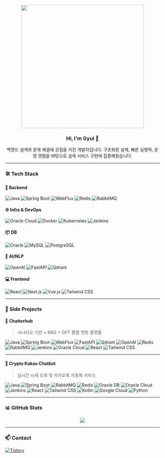 <p align="center">
  <img src="https://media.giphy.com/media/qgQUggAC3Pfv687qPC/giphy.gif" width="400"/>
</p>

<h3 align="center">Hi, I'm Gyul 👋</h3>
<p align="center">
  백엔드 설계와 문제 해결에 강점을 가진 개발자입니다.  
  구조화된 설계, 빠른 실행력, 운영 경험을 바탕으로 실제 서비스 구현에 집중해왔습니다.
</p>

---

### 🛠️ Tech Stack

#### 🚀 Backend
![Java](https://img.shields.io/badge/Java-007396?style=flat-square&logo=OpenJDK&logoColor=white)
![Spring Boot](https://img.shields.io/badge/Spring%20Boot-6DB33F?style=flat-square&logo=Spring-Boot&logoColor=white)
![WebFlux](https://img.shields.io/badge/WebFlux-000000?style=flat-square&logo=reactivex&logoColor=white)
![Redis](https://img.shields.io/badge/Redis-DC382D?style=flat-square&logo=Redis&logoColor=white)
![RabbitMQ](https://img.shields.io/badge/RabbitMQ-FF6600?style=flat-square&logo=RabbitMQ&logoColor=white)

#### ⚙ Infra & DevOps
![Oracle Cloud](https://img.shields.io/badge/Oracle--Cloud-F80000?style=flat-square&logo=Oracle&logoColor=white)
![Docker](https://img.shields.io/badge/Docker-2496ED?style=flat-square&logo=Docker&logoColor=white)
![Kubernetes](https://img.shields.io/badge/Kubernetes-326CE5?style=flat-square&logo=Kubernetes&logoColor=white)
![Jenkins](https://img.shields.io/badge/Jenkins-D24939?style=flat-square&logo=Jenkins&logoColor=white)

#### 📦 DB
![Oracle](https://img.shields.io/badge/Oracle-F80000?style=flat-square&logo=Oracle&logoColor=white)
![MySQL](https://img.shields.io/badge/MySQL-4479A1?style=flat-square&logo=MySQL&logoColor=white)
![PostgreSQL](https://img.shields.io/badge/PostgreSQL-4169E1?style=flat-square&logo=PostgreSQL&logoColor=white)

#### 🧠 AI/NLP
![OpenAI](https://img.shields.io/badge/OpenAI-412991?style=flat-square&logo=openai&logoColor=white)
![FastAPI](https://img.shields.io/badge/FastAPI-009688?style=flat-square&logo=FastAPI&logoColor=white)
![Qdrant](https://img.shields.io/badge/Qdrant-00B4A8?style=flat-square)

#### 💻 Frontend
![React](https://img.shields.io/badge/React-61DAFB?style=flat-square&logo=React&logoColor=black)
![Next.js](https://img.shields.io/badge/Next.js-000000?style=flat-square&logo=Next.js&logoColor=white)
![Vue.js](https://img.shields.io/badge/Vue.js-4FC08D?style=flat-square&logo=Vue.js&logoColor=white)
![Tailwind CSS](https://img.shields.io/badge/TailwindCSS-38B2AC?style=flat-square&logo=Tailwind-CSS&logoColor=white)

---

### 🧪 Side Projects

#### 🎯 Chatterhub  
> 시나리오 기반 + RAG + GPT 통합 챗봇 플랫폼

![Java](https://img.shields.io/badge/Java-007396?style=flat-square&logo=openjdk&logoColor=white)
![Spring Boot](https://img.shields.io/badge/Spring--Boot-6DB33F?style=flat-square&logo=Spring-Boot&logoColor=white)
![WebFlux](https://img.shields.io/badge/WebFlux-000000?style=flat-square&logo=reactivex&logoColor=white)
![FastAPI](https://img.shields.io/badge/FastAPI-009688?style=flat-square&logo=FastAPI&logoColor=white)
![Qdrant](https://img.shields.io/badge/Qdrant-00B4A8?style=flat-square)
![OpenAI](https://img.shields.io/badge/OpenAI-412991?style=flat-square&logo=openai&logoColor=white)
![Redis](https://img.shields.io/badge/Redis-DC382D?style=flat-square&logo=Redis&logoColor=white)
![RabbitMQ](https://img.shields.io/badge/RabbitMQ-FF6600?style=flat-square&logo=RabbitMQ&logoColor=white)
![Jenkins](https://img.shields.io/badge/Jenkins-D24939?style=flat-square&logo=Jenkins&logoColor=white)
![Oracle Cloud](https://img.shields.io/badge/Oracle--Cloud-F80000?style=flat-square&logo=Oracle&logoColor=white)
![React](https://img.shields.io/badge/React-61DAFB?style=flat-square&logo=React&logoColor=black)
![Tailwind CSS](https://img.shields.io/badge/TailwindCSS-38B2AC?style=flat-square&logo=tailwind-css&logoColor=white)

---

#### 💸 Crypto Kakao Chatbot  
> 실시간 시세 조회 및 카카오톡 자동화 서비스

![Java](https://img.shields.io/badge/Java-007396?style=flat-square&logo=openjdk&logoColor=white)
![Spring Boot](https://img.shields.io/badge/Spring--Boot-6DB33F?style=flat-square&logo=Spring-Boot&logoColor=white)
![RabbitMQ](https://img.shields.io/badge/RabbitMQ-FF6600?style=flat-square&logo=RabbitMQ&logoColor=white)
![Redis](https://img.shields.io/badge/Redis-DC382D?style=flat-square&logo=Redis&logoColor=white)
![Oracle DB](https://img.shields.io/badge/Oracle-F80000?style=flat-square&logo=Oracle&logoColor=white)
![Oracle Cloud](https://img.shields.io/badge/Oracle--Cloud-F80000?style=flat-square&logo=Oracle&logoColor=white)
![Jenkins](https://img.shields.io/badge/Jenkins-D24939?style=flat-square&logo=Jenkins&logoColor=white)
![React](https://img.shields.io/badge/React-61DAFB?style=flat-square&logo=React&logoColor=black)
![Tailwind CSS](https://img.shields.io/badge/TailwindCSS-38B2AC?style=flat-square&logo=Tailwind-CSS&logoColor=white)
![Kotlin](https://img.shields.io/badge/Kotlin-0095D5?style=flat-square&logo=Kotlin&logoColor=white)
![Google Cloud](https://img.shields.io/badge/GCP-4285F4?style=flat-square&logo=google-cloud&logoColor=white)
![Python](https://img.shields.io/badge/Python-3776AB?style=flat-square&logo=python&logoColor=white)

---

### 📊 GitHub Stats

<p align="center">
  <img src="https://github-readme-stats.vercel.app/api/top-langs/?username=gamgyule&layout=compact&theme=default" />
</p>

---

### 📫 Contact

[![Tistory](https://img.shields.io/badge/Blog-Tistory-orange?style=flat-square&logo=tistory&logoColor=white)](https://gamgyule.tistory.com)
